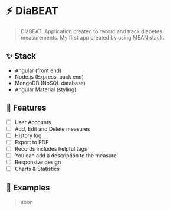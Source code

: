 # ⚡️ DiaBEAT
> DiaBEAT. Application created to record and track diabetes measurements. My first app created by using MEAN stack.

## ✨ Stack
- Angular (front end)
- Node.js (Express, back end)
- MongoDB (NoSQL database)
- Angular Material (styling)

## 🎯 Features
- [ ] User Accounts
- [ ] Add, Edit and Delete measures 
- [ ] History log
- [ ] Export to PDF
- [ ] Records includes helpful tags
- [ ] You can add a description to the measure
- [ ] Responsive design
- [ ] Charts & Statistics

## 👀 Examples
> soon
